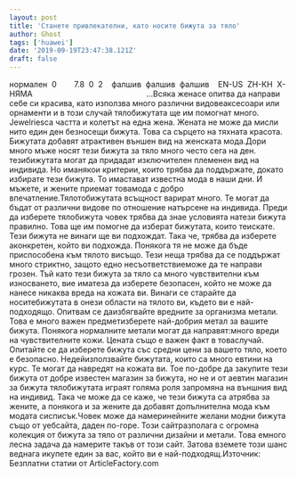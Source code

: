 ```yaml
---
layout: post
title: 'Станете привлекателни, като носите бижута за тяло'
author: Ghost
tags: ['huawei']
date: '2019-09-19T23:47:38.121Z'
draft: false
---
```


нормален  0        7.8  0  2    фалшив  фалшив  фалшив    EN-US  ZH-КН  X-НЯМА                                                    ...Всяка женасе опитва да направи себе си красива, като използва много различни видовеаксесоари или орнаменти и в този случай тялобижутата ще им помогнат много. Jewelriesса частта и колетът на една жена. Жената не може да мисли нито един ден безносещи бижута. Това са сърцето на тяхната красота. Бижутата добавят атрактивен външен вид на женската мода.Дори много мъже носят тези бижута за тяло много често сега на ден. тезибижутата могат да придадат изключителен племенен вид на индивида. Но иманякои критерии, които трябва да поддържате, докато избирате тези бижута. То имастават известна мода в наши дни. И мъжете, и жените приемат товамода с добро впечатление.Тялотобижутата всъщност варират много. Те могат да бъдат от различни видове по отношение натърсене на индивида. Преди да изберете тялобижута човек трябва да знае условията натези бижута правилно. Това ще им помогне да изберат бижутата, които теискате. Тези бижута не винаги ще ви подхождат. Така че, трябва да изберете aконкретен, който ви подхожда. Понякога тя не може да бъде приспособена към тялото висъщо. Тези неща трябва да се поддържат много стриктно, защото едно несъответствиеможе да те направи грозен. Тъй като тези бижута за тяло са много чувствителни към износването, вие иматеза да изберете безопасен, който не може да нанесе никаква вреда на кожата ви. Винаги се старайте да носитебижутата в онези области на тялото ви, където ви е най-подходящо. Опитвам се даизбягвайте вредните за организма метали. Това е много важен предметизберете най-добрия метал за вашите бижута. Понякога нормалните метали могат да направят:много вреди на чувствителните кожи. Цената също е важен факт в товаслучай. Опитайте се да изберете бижута със средни цени за вашето тяло, което е безопасно. Недейизползвайте бижутата, които са много евтини на курс. Те могат да навредят на кожата ви. Тое по-добре да закупите тези бижута от добре известен магазин за бижута, но не и от aевтин магазин за бижута тялобижутата играят голяма роля запромяна на външния вид на индивид. Така че може да се каже, че тези бижута са атрябва за жените, а понякога и за жените да добавят допълнителна мода към модата сисписък.Човек може да намеринейните желани модни бижута също от уебсайта, даден по-горе. Този сайтразполага с огромна колекция от бижута за тяло от различни дизайни и метали. Това емного лесна задача да намерите такъв от този сайт. Затова вземете този шанс веднага икупете един за вас, който ви е най-подходящ.Източник: Безплатни статии от ArticleFactory.com
